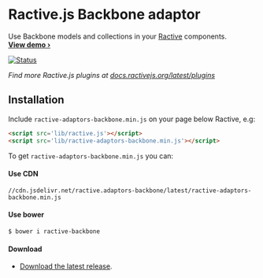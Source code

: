 
Ractive.js Backbone adaptor
===========================

Use Backbone models and collections in your [Ractive] components.<br>
**[View demo ›][Example]**

[![Status](http://img.shields.io/travis/ractivejs/ractive-adaptors-backbone/master.svg?style=flat)](https://travis-ci.org/ractivejs/ractive-adaptors-backbone "See test builds")


*Find more Ractive.js plugins at 
[docs.ractivejs.org/latest/plugins](http://docs.ractivejs.org/latest/plugins)*

## Installation

Include `ractive-adaptors-backbone.min.js` on your page below Ractive, e.g:

```html
<script src='lib/ractive.js'></script>
<script src='lib/ractive-adaptors-backbone.min.js'></script>
```

To get `ractive-adaptors-backbone.min.js` you can:

#### Use CDN

    //cdn.jsdelivr.net/ractive.adaptors-backbone/latest/ractive-adaptors-backbone.min.js
    
#### Use bower

    $ bower i ractive-backbone
    
#### Download

- [Download the latest release](https://github.com/ractivejs/ractive-adaptors-backbone/releases).

[Example]: http://examples.ractivejs.org/backbone
[Ractive]: http://www.ractivejs.org
